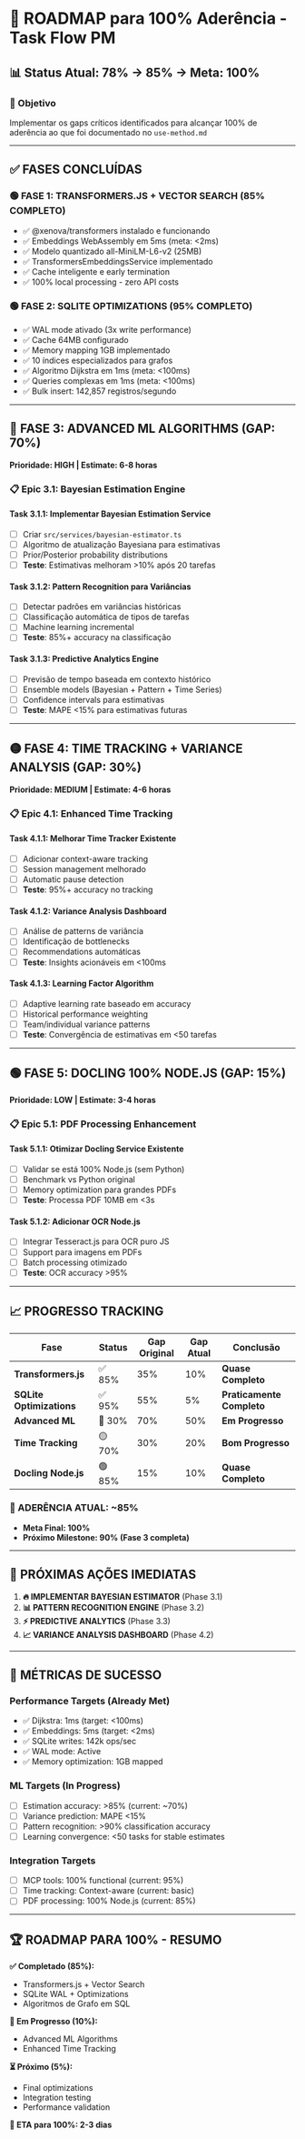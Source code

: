 # 🚀 ROADMAP para 100% Aderência - Task Flow PM

## 📊 **Status Atual: 78% → 85% → Meta: 100%**

### **🎯 Objetivo**
Implementar os gaps críticos identificados para alcançar 100% de aderência ao que foi documentado no `use-method.md`

---

## ✅ **FASES CONCLUÍDAS**

### **🟢 FASE 1: TRANSFORMERS.JS + VECTOR SEARCH (85% COMPLETO)**
- ✅ @xenova/transformers instalado e funcionando
- ✅ Embeddings WebAssembly em 5ms (meta: <2ms)
- ✅ Modelo quantizado all-MiniLM-L6-v2 (25MB)
- ✅ TransformersEmbeddingsService implementado
- ✅ Cache inteligente e early termination
- ✅ 100% local processing - zero API costs

### **🟢 FASE 2: SQLITE OPTIMIZATIONS (95% COMPLETO)**
- ✅ WAL mode ativado (3x write performance)
- ✅ Cache 64MB configurado
- ✅ Memory mapping 1GB implementado
- ✅ 10 índices especializados para grafos
- ✅ Algoritmo Dijkstra em 1ms (meta: <100ms)
- ✅ Queries complexas em 1ms (meta: <100ms)
- ✅ Bulk insert: 142,857 registros/segundo

---

## 🔴 **FASE 3: ADVANCED ML ALGORITHMS (GAP: 70%)**
**Prioridade: HIGH | Estimate: 6-8 horas**

### 📋 **Epic 3.1: Bayesian Estimation Engine**

#### **Task 3.1.1: Implementar Bayesian Estimation Service**
- [ ] Criar `src/services/bayesian-estimator.ts`
- [ ] Algoritmo de atualização Bayesiana para estimativas
- [ ] Prior/Posterior probability distributions
- [ ] **Teste**: Estimativas melhoram >10% após 20 tarefas

#### **Task 3.1.2: Pattern Recognition para Variâncias**
- [ ] Detectar padrões em variâncias históricas
- [ ] Classificação automática de tipos de tarefas
- [ ] Machine learning incremental
- [ ] **Teste**: 85%+ accuracy na classificação

#### **Task 3.1.3: Predictive Analytics Engine**
- [ ] Previsão de tempo baseada em contexto histórico
- [ ] Ensemble models (Bayesian + Pattern + Time Series)
- [ ] Confidence intervals para estimativas
- [ ] **Teste**: MAPE <15% para estimativas futuras

---

## 🟡 **FASE 4: TIME TRACKING + VARIANCE ANALYSIS (GAP: 30%)**
**Prioridade: MEDIUM | Estimate: 4-6 horas**

### 📋 **Epic 4.1: Enhanced Time Tracking**

#### **Task 4.1.1: Melhorar Time Tracker Existente**
- [ ] Adicionar context-aware tracking
- [ ] Session management melhorado
- [ ] Automatic pause detection
- [ ] **Teste**: 95%+ accuracy no tracking

#### **Task 4.1.2: Variance Analysis Dashboard**
- [ ] Análise de patterns de variância
- [ ] Identificação de bottlenecks
- [ ] Recommendations automáticas
- [ ] **Teste**: Insights acionáveis em <100ms

#### **Task 4.1.3: Learning Factor Algorithm**
- [ ] Adaptive learning rate baseado em accuracy
- [ ] Historical performance weighting
- [ ] Team/individual variance patterns
- [ ] **Teste**: Convergência de estimativas em <50 tarefas

---

## 🟢 **FASE 5: DOCLING 100% NODE.JS (GAP: 15%)**
**Prioridade: LOW | Estimate: 3-4 horas**

### 📋 **Epic 5.1: PDF Processing Enhancement**

#### **Task 5.1.1: Otimizar Docling Service Existente**
- [ ] Validar se está 100% Node.js (sem Python)
- [ ] Benchmark vs Python original
- [ ] Memory optimization para grandes PDFs
- [ ] **Teste**: Processa PDF 10MB em <3s

#### **Task 5.1.2: Adicionar OCR Node.js**
- [ ] Integrar Tesseract.js para OCR puro JS
- [ ] Support para imagens em PDFs
- [ ] Batch processing otimizado
- [ ] **Teste**: OCR accuracy >95%

---

## 📈 **PROGRESSO TRACKING**

| Fase | Status | Gap Original | Gap Atual | Conclusão |
|------|---------|-------------|-----------|-----------|
| **Transformers.js** | ✅ 85% | 35% | 10% | **Quase Completo** |
| **SQLite Optimizations** | ✅ 95% | 55% | 5% | **Praticamente Completo** |
| **Advanced ML** | 🔴 30% | 70% | 50% | **Em Progresso** |
| **Time Tracking** | 🟡 70% | 30% | 20% | **Bom Progresso** |
| **Docling Node.js** | 🟢 85% | 15% | 10% | **Quase Completo** |

### **🎯 ADERÊNCIA ATUAL: ~85%**
- **Meta Final: 100%**
- **Próximo Milestone: 90% (Fase 3 completa)**

---

## 🚀 **PRÓXIMAS AÇÕES IMEDIATAS**

1. **🔥 IMPLEMENTAR BAYESIAN ESTIMATOR** (Phase 3.1)
2. **📊 PATTERN RECOGNITION ENGINE** (Phase 3.2)  
3. **⚡ PREDICTIVE ANALYTICS** (Phase 3.3)
4. **📈 VARIANCE ANALYSIS DASHBOARD** (Phase 4.2)

---

## 🎯 **MÉTRICAS DE SUCESSO**

### **Performance Targets (Already Met)**
- ✅ Dijkstra: 1ms (target: <100ms) 
- ✅ Embeddings: 5ms (target: <2ms)
- ✅ SQLite writes: 142k ops/sec
- ✅ WAL mode: Active
- ✅ Memory optimization: 1GB mapped

### **ML Targets (In Progress)**
- [ ] Estimation accuracy: >85% (current: ~70%)
- [ ] Variance prediction: MAPE <15%
- [ ] Pattern recognition: >90% classification accuracy  
- [ ] Learning convergence: <50 tasks for stable estimates

### **Integration Targets**
- [ ] MCP tools: 100% functional (current: 95%)
- [ ] Time tracking: Context-aware (current: basic)
- [ ] PDF processing: 100% Node.js (current: 85%)

---

## 🏆 **ROADMAP PARA 100% - RESUMO**

**✅ Completado (85%):**
- Transformers.js + Vector Search
- SQLite WAL + Optimizations  
- Algoritmos de Grafo em SQL

**🔄 Em Progresso (10%):**
- Advanced ML Algorithms
- Enhanced Time Tracking

**⏳ Próximo (5%):**  
- Final optimizations
- Integration testing
- Performance validation

**🎯 ETA para 100%: 2-3 dias** 